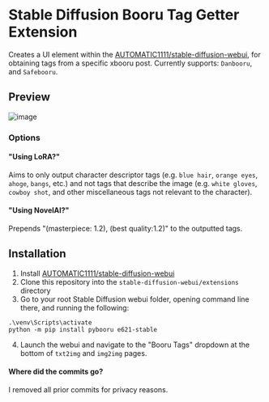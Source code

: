 # Stable Diffusion Booru Tag Getter Extension

Creates a UI element within the [AUTOMATIC1111/stable-diffusion-webui](https://github.com/AUTOMATIC1111/stable-diffusion-webui), for obtaining tags from a specific xbooru post.
Currently supports: `Danbooru`, and `Safebooru`.

## Preview

![image](https://i.imgur.com/VRiWR23.png)

### Options

#### "Using LoRA?"

Aims to only output character descriptor tags (e.g. `blue hair`, `orange eyes`, `ahoge`, `bangs`, etc.) and not tags that describe the image (e.g. `white gloves`, `cowboy shot`, and other miscellaneous tags not relevant to the character).

#### "Using NovelAI?"

Prepends "(masterpiece: 1.2), (best quality:1.2)" to the outputted tags.

## Installation

1. Install [AUTOMATIC1111/stable-diffusion-webui](https://github.com/AUTOMATIC1111/stable-diffusion-webui)
2. Clone this repository into the `stable-diffusion-webui/extensions` directory
3. Go to your root Stable Diffusion webui folder, opening command line there, and running the following:

```
.\venv\Scripts\activate
python -m pip install pybooru e621-stable
```

4. Launch the webui and navigate to the "Booru Tags" dropdown at the bottom of `txt2img` and `img2img` pages.

#### Where did the commits go?

I removed all prior commits for privacy reasons.
